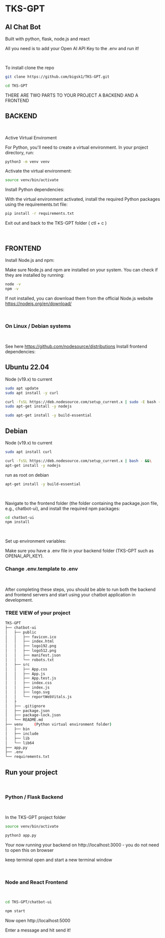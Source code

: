 # TKS-GPT

## AI Chat Bot

Built with python, flask, node.js and react

All you need is to add your Open AI API Key to the .env and run it!

</br>

To install clone the repo

```bash
git clone https://github.com/bigsk1/TKS-GPT.git
```

```bash
cd TKS-GPT
```
THERE ARE TWO PARTS TO YOUR PROJECT A BACKEND AND A FRONTEND
## BACKEND
</br>

Active Virtual Enviroment


For Python, you'll need to create a virtual environment. In your project directory, run:

```bash
python3 -m venv venv
```
Activate the virtual environment:

```bash
source venv/bin/activate
```

Install Python dependencies:

With the virtual environment activated, install the required Python packages using the requirements.txt file:

```bash
pip install -r requirements.txt
```
Exit out and back to the TKS-GPT folder ( ctl + c )

</br>

## FRONTEND

Install Node.js and npm:

Make sure Node.js and npm are installed on your system. You can check if they are installed by running:

```bash
node -v
npm -v
```

If not installed, you can download them from the official Node.js website https://nodejs.org/en/download/

</br>

### On Linux / Debian systems 
</br>

See here https://github.com/nodesource/distributions
Install frontend dependencies:

## Ubuntu 22.04

Node (v19.x) to current
```bash
sudo apt update
sudo apt install -y curl
```
```bash
curl -fsSL https://deb.nodesource.com/setup_current.x | sudo -E bash - &&\
sudo apt-get install -y nodejs
```
```bash
sudo apt-get install -y build-essential
```

## Debian
Node (v19.x) to current
```bash
sudo apt install curl
```
```bash
curl -fsSL https://deb.nodesource.com/setup_current.x | bash - &&\
apt-get install -y nodejs
```
run as root on debian
```bash
apt-get install -y build-essential
```
</br>

Navigate to the frontend folder (the folder containing the package.json file, e.g., chatbot-ui), and install the required npm packages:

```bash
cd chatbot-ui
npm install
```
</br>

Set up environment variables:  

Make sure you have a .env file in your backend folder (TKS-GPT such as OPENAI_API_KEY). 

### Change .env.template to .env
</br>

After completing these steps, you should be able to run both the backend and frontend servers and start using your chatbot application in development.

### TREE VIEW of your project
```bash
TKS-GPT
├── chatbot-ui
│   ├── public
│   │   ├── favicon.ico
│   │   ├── index.html
│   │   ├── logo192.png
│   │   ├── logo512.png
│   │   ├── manifest.json
│   │   └── robots.txt
│   ├── src
│   │   ├── App.css
│   │   ├── App.js
│   │   ├── App.test.js
│   │   ├── index.css
│   │   ├── index.js
│   │   ├── logo.svg
│   │   └── reportWebVitals.js
│   ├
│   ├── .gitignore
│   ├── package.json
│   ├── package-lock.json
│   └── README.md
├── venv     (Python virtual environment folder)
│   ├── bin
│   ├── include
│   ├── lib
│   └── lib64
├── app.py
├── .env
└── requirements.txt

```

## Run your project
</br>

### Python / Flask Backend
</br>

In the TKS-GPT project folder

```bash
source venv/bin/activate
```
```bash
python3 app.py
```
Your now running your backend on http://localhost:3000 - you do not need to open this on browser

keep terminal open and start a new terminal window

</br>

### Node and React Frontend
</br>

```bash
cd TKS-GPT/chatbot-ui
```
```bash
npm start
```
Now open http://localhost:5000 

Enter a message and hit send it!




